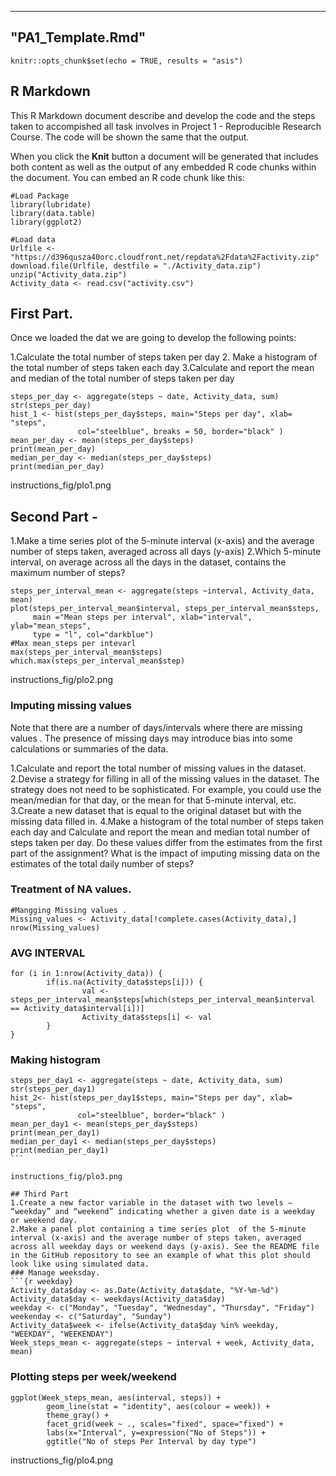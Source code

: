 ----------------------------
 "PA1_Template.Rmd"
----------------------------

```{r setup, include=FALSE}
knitr::opts_chunk$set(echo = TRUE, results = "asis")
```

## R Markdown

This R Markdown document describe and develop the code and the steps taken to accompished all task involves in Project 1 - Reproducible Research Course. The code will be shown the same that the output.

When you click the **Knit** button a document will be generated that includes both content as well as the output of any embedded R code chunks within the document. You can embed an R code chunk like this:

```{r load pacakge, echo=FALSE}
#Load Package 
library(lubridate)
library(data.table)
library(ggplot2)
```

```{r load data}
#Load data
Urlfile <- "https://d396qusza40orc.cloudfront.net/repdata%2Fdata%2Factivity.zip"
download.file(Urlfile, destfile = "./Activity_data.zip")
unzip("Activity_data.zip")
Activity_data <- read.csv("activity.csv")
```

## First Part.
Once we loaded the dat we are going to develop the following points:  


1.Calculate the total number of steps taken per day
2. Make a histogram of the total number of steps taken each day
3.Calculate and report the mean and median of the total number of steps taken per day


```{r steps_per_day}
steps_per_day <- aggregate(steps ~ date, Activity_data, sum)
str(steps_per_day)
hist_1 <- hist(steps_per_day$steps, main="Steps per day", xlab= "steps", 
               col="steelblue", breaks = 50, border="black" )
mean_per_day <- mean(steps_per_day$steps)
print(mean_per_day)
median_per_day <- median(steps_per_day$steps)
print(median_per_day)
```
instructions_fig/plo1.png

## Second Part - 

1.Make a time series plot  of the 5-minute interval (x-axis) and the average number of steps taken, averaged across all days (y-axis)
2.Which 5-minute interval, on average across all the days in the dataset, contains the maximum number of steps?

```{r steps_interval_mean}
steps_per_interval_mean <- aggregate(steps ~interval, Activity_data, mean)
plot(steps_per_interval_mean$interval, steps_per_interval_mean$steps, 
     main ="Mean steps per interval", xlab="interval", ylab="mean_steps",
     type = "l", col="darkblue")
#Max mean_steps per intevarl
max(steps_per_interval_mean$steps)
which.max(steps_per_interval_mean$step) 
```

instructions_fig/plo2.png


### Imputing missing values


Note that there are a number of days/intervals where there are missing values . The presence of missing days may introduce bias into some calculations or summaries of the data.

1.Calculate and report the total number of missing values in the dataset.
2.Devise a strategy for filling in all of the missing values in the dataset. The strategy does not need to be sophisticated. For example, you could use the mean/median for that day, or the mean for that 5-minute interval, etc.
3.Create a new dataset that is equal to the original dataset but with the missing data filled in.
4.Make a histogram of the total number of steps taken each day and Calculate and report the mean and median total number of steps taken per day. Do these values differ from the estimates from the first part of the assignment? What is the impact of imputing missing data on the estimates of the total daily number of steps?

### Treatment of NA values.


```{r missing values}
#Mangging Missing values . 
Missing_values <- Activity_data[!complete.cases(Activity_data),]
nrow(Missing_values)
```

### AVG INTERVAL
````{r average por interval}
for (i in 1:nrow(Activity_data)) {
        if(is.na(Activity_data$steps[i])) {
                val <- steps_per_interval_mean$steps[which(steps_per_interval_mean$interval == Activity_data$interval[i])]
                Activity_data$steps[i] <- val 
        }
}
````

### Making histogram
````{r histogram}
steps_per_day1 <- aggregate(steps ~ date, Activity_data, sum)
str(steps_per_day1)
hist_2<- hist(steps_per_day1$steps, main="Steps per day", xlab= "steps",
               col="steelblue", border="black" )
mean_per_day1 <- mean(steps_per_day$steps)
print(mean_per_day1)
median_per_day1 <- median(steps_per_day$steps)
print(median_per_day1)
```

instructions_fig/plo3.png

## Third Part
1.Create a new factor variable in the dataset with two levels – “weekday” and “weekend” indicating whether a given date is a weekday or weekend day.
2.Make a panel plot containing a time series plot  of the 5-minute interval (x-axis) and the average number of steps taken, averaged across all weekday days or weekend days (y-axis). See the README file in the GitHub repository to see an example of what this plot should look like using simulated data.
### Manage weeksday.
```{r weekday}
Activity_data$day <- as.Date(Activity_data$date, "%Y-%m-%d")
Activity_data$day <- weekdays(Activity_data$day)
weekday <- c("Monday", "Tuesday", "Wednesday", "Thursday", "Friday")
weekenday <- c("Saturday", "Sunday")
Activity_data$week <- ifelse(Activity_data$day %in% weekday, "WEEKDAY", "WEEKENDAY")
Week_steps_mean <- aggregate(steps ~ interval + week, Activity_data, mean)
````

### Plotting steps per week/weekend
````{r Plot}
ggplot(Week_steps_mean, aes(interval, steps)) +
        geom_line(stat = "identity", aes(colour = week)) +
        theme_gray() +
        facet_grid(week ~ ., scales="fixed", space="fixed") +
        labs(x="Interval", y=expression("No of Steps")) +
        ggtitle("No of steps Per Interval by day type")
````
instructions_fig/plo4.png

